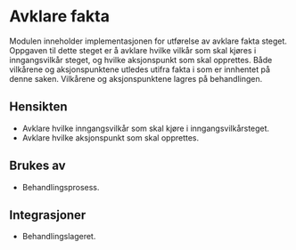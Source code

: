 # Avklare fakta

Modulen inneholder implementasjonen for utførelse av avklare fakta steget. Oppgaven til dette steget er å avklare hvilke vilkår som skal kjøres i inngangsvilkår steget, og hvilke aksjonspunkt som skal opprettes. Både vilkårene og aksjonspunktene utledes utifra fakta i som er innhentet på denne saken. Vilkårene og aksjonspunktene lagres på behandlingen.


## Hensikten

* Avklare hvilke inngangsvilkår som skal kjøre i inngangsvilkårsteget.
* Avklare hvilke aksjonspunkt som skal opprettes.

## Brukes av

* Behandlingsprosess.

## Integrasjoner

* Behandlingslageret.